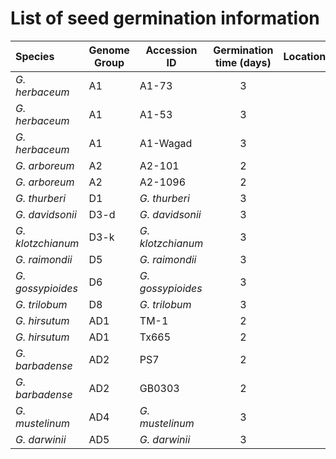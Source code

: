 # List of seed germination information

| Species | Genome Group | Accession ID | Germination time (days) | Location | Coordinates |
|:--|--|--|:--:| -- | -- |
| *G. herbaceum* | A1 | A1-73 | 3 |  |  |
| *G. herbaceum* | A1 | A1-53 | 3 |  |  |
| *G. herbaceum* | A1 | A1-Wagad | 3 |  |  |
| *G. arboreum* | A2 | A2-101 | 2 |  |  |
| *G. arboreum* | A2 | A2-1096 | 2 |  |  |
| *G. thurberi* | D1 | *G. thurberi* | 3 |  |  |
| *G. davidsonii* | D3-d | *G. davidsonii* | 3 |  |  |
| *G. klotzchianum* | D3-k | *G. klotzchianum* | 3 |  |  |
| *G. raimondii* | D5 | *G. raimondii* | 3 |  |  |
| *G. gossypioides* | D6 | *G. gossypioides* | 3 |  |  |
| *G. trilobum* | D8 | *G. trilobum* | 3 |  |  |
| *G. hirsutum* | AD1 | TM-1 | 2 |  |  |
| *G. hirsutum* | AD1 | Tx665 | 2 |  |  |
| *G. barbadense* | AD2 | PS7 | 2 |  |  |
| *G. barbadense* | AD2 | GB0303 | 2 |  |  |
| *G. mustelinum* | AD4 | *G. mustelinum* | 3 |  |  |
| *G. darwinii* | AD5 | *G. darwinii* | 3 |  |  |
